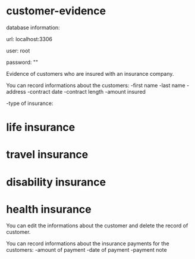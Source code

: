 # customer-evidence

database information:

url: localhost:3306

user: root

password: ""

Evidence of customers who are insured with an insurance company. 

You can record informations about the customers:
-first name
-last name
-address
-contract date
-contract length
-amount insured

-type of insurance:
   # life insurance
   # travel insurance
   # disability insurance
   # health insurance
   
You can edit the informations about the customer and delete the record of customer.
   
You can record informations about the insurance payments for the customers:
-amount of payment
-date of payment
-payment note
